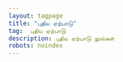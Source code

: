 ```yaml
---
layout: tagpage
title: "புதிய ஏற்பாடு"
tag:  புதிய ஏற்பாடு
description: புதிய ஏற்பாடு நூல்கள்
robots: noindex
---
```

